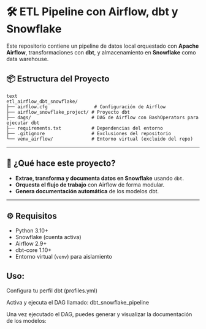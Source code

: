 # 🛠️ ETL Pipeline con Airflow, dbt y Snowflake

Este repositorio contiene un pipeline de datos local orquestado con **Apache Airflow**, transformaciones con **dbt**, y almacenamiento en **Snowflake** como data warehouse.

## 📦 Estructura del Proyecto

```
text
etl_airflow_dbt_snowflake/
├── airflow.cfg                 # Configuración de Airflow
├── airflow_snowflake_project/ # Proyecto dbt
├── dags/                      # DAG de Airflow con BashOperators para ejecutar dbt
├── requirements.txt           # Dependencias del entorno
├── .gitignore                 # Exclusiones del repositorio
└── venv_airflow/              # Entorno virtual (excluido del repo)
```


---

## 🚀 ¿Qué hace este proyecto?

- **Extrae, transforma y documenta datos en Snowflake** usando `dbt`.
- **Orquesta el flujo de trabajo** con Airflow de forma modular.
- **Genera documentación automática** de los modelos dbt.

---

## ⚙️ Requisitos

- Python 3.10+
- Snowflake (cuenta activa)
- Airflow 2.9+
- dbt-core 1.10+
- Entorno virtual (`venv`) para aislamiento

## Uso:

Configura tu perfil dbt (profiles.yml)

Activa y ejecuta el DAG llamado: dbt_snowflake_pipeline


Una vez ejecutado el DAG, puedes generar y visualizar la documentación de los modelos:



